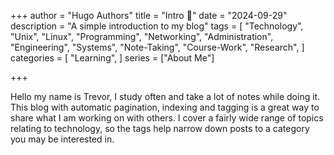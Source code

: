 +++
author = "Hugo Authors"
title = "Intro 👋"
date = "2024-09-29"
description = "A simple introduction to my blog"
tags = [
  "Technology", "Unix", "Linux", "Programming", "Networking", "Administration", "Engineering", "Systems", "Note-Taking", "Course-Work", "Research",
]
categories = [
    "Learning",
]
series = ["About Me"]

+++

<!--more-->

Hello my name is Trevor, I study often and take a lot of notes while doing it. This blog with automatic pagination, indexing and tagging is a great way to share what I am working on with others. I cover a fairly wide range of topics relating to technology, so the tags help narrow down posts to a category you may be interested in.